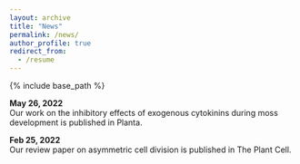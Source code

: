 ```yaml
---
layout: archive
title: "News"
permalink: /news/
author_profile: true
redirect_from:
  - /resume
---
```


{% include base_path %}

<b>May 26, 2022</b> <br>
Our work on the inhibitory effects of exogenous cytokinins during moss development is published in Planta.

<b>Feb 25, 2022</b> <br>
Our review paper on asymmetric cell division is published in The Plant Cell.
